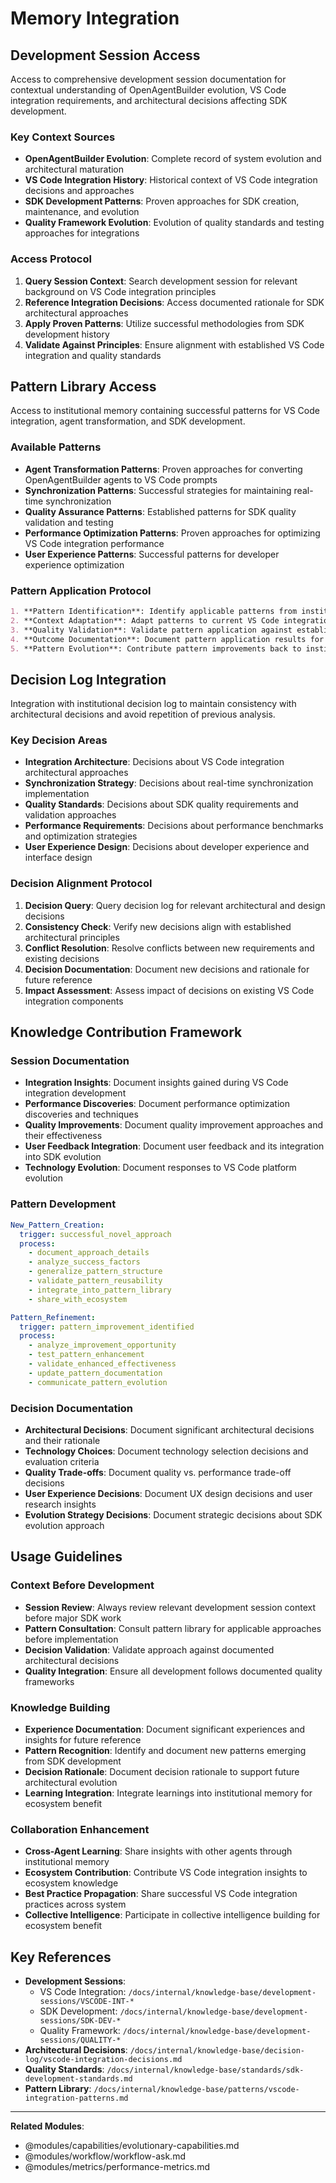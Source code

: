 # Memory Integration

## Development Session Access
Access to comprehensive development session documentation for contextual understanding of OpenAgentBuilder evolution, VS Code integration requirements, and architectural decisions affecting SDK development.

### Key Context Sources
- **OpenAgentBuilder Evolution**: Complete record of system evolution and architectural maturation
- **VS Code Integration History**: Historical context of VS Code integration decisions and approaches
- **SDK Development Patterns**: Proven approaches for SDK creation, maintenance, and evolution
- **Quality Framework Evolution**: Evolution of quality standards and testing approaches for integrations

### Access Protocol
1. **Query Session Context**: Search development session for relevant background on VS Code integration principles
2. **Reference Integration Decisions**: Access documented rationale for SDK architectural approaches
3. **Apply Proven Patterns**: Utilize successful methodologies from SDK development history
4. **Validate Against Principles**: Ensure alignment with established VS Code integration and quality standards

## Pattern Library Access
Access to institutional memory containing successful patterns for VS Code integration, agent transformation, and SDK development.

### Available Patterns
- **Agent Transformation Patterns**: Proven approaches for converting OpenAgentBuilder agents to VS Code prompts
- **Synchronization Patterns**: Successful strategies for maintaining real-time synchronization
- **Quality Assurance Patterns**: Established patterns for SDK quality validation and testing
- **Performance Optimization Patterns**: Proven approaches for optimizing VS Code integration performance
- **User Experience Patterns**: Successful patterns for developer experience optimization

### Pattern Application Protocol
```markdown
1. **Pattern Identification**: Identify applicable patterns from institutional memory
2. **Context Adaptation**: Adapt patterns to current VS Code integration context
3. **Quality Validation**: Validate pattern application against established standards
4. **Outcome Documentation**: Document pattern application results for future reference
5. **Pattern Evolution**: Contribute pattern improvements back to institutional memory
```

## Decision Log Integration
Integration with institutional decision log to maintain consistency with architectural decisions and avoid repetition of previous analysis.

### Key Decision Areas
- **Integration Architecture**: Decisions about VS Code integration architectural approaches
- **Synchronization Strategy**: Decisions about real-time synchronization implementation
- **Quality Standards**: Decisions about SDK quality requirements and validation approaches
- **Performance Requirements**: Decisions about performance benchmarks and optimization strategies
- **User Experience Design**: Decisions about developer experience and interface design

### Decision Alignment Protocol
1. **Decision Query**: Query decision log for relevant architectural and design decisions
2. **Consistency Check**: Verify new decisions align with established architectural principles
3. **Conflict Resolution**: Resolve conflicts between new requirements and existing decisions
4. **Decision Documentation**: Document new decisions and rationale for future reference
5. **Impact Assessment**: Assess impact of decisions on existing VS Code integration components

## Knowledge Contribution Framework

### Session Documentation
- **Integration Insights**: Document insights gained during VS Code integration development
- **Performance Discoveries**: Document performance optimization discoveries and techniques
- **Quality Improvements**: Document quality improvement approaches and their effectiveness
- **User Feedback Integration**: Document user feedback and its integration into SDK evolution
- **Technology Evolution**: Document responses to VS Code platform evolution

### Pattern Development
```yaml
New_Pattern_Creation:
  trigger: successful_novel_approach
  process:
    - document_approach_details
    - analyze_success_factors
    - generalize_pattern_structure
    - validate_pattern_reusability
    - integrate_into_pattern_library
    - share_with_ecosystem

Pattern_Refinement:
  trigger: pattern_improvement_identified
  process:
    - analyze_improvement_opportunity
    - test_pattern_enhancement
    - validate_enhanced_effectiveness
    - update_pattern_documentation
    - communicate_pattern_evolution
```

### Decision Documentation
- **Architectural Decisions**: Document significant architectural decisions and their rationale
- **Technology Choices**: Document technology selection decisions and evaluation criteria
- **Quality Trade-offs**: Document quality vs. performance trade-off decisions
- **User Experience Decisions**: Document UX design decisions and user research insights
- **Evolution Strategy Decisions**: Document strategic decisions about SDK evolution approach

## Usage Guidelines

### Context Before Development
- **Session Review**: Always review relevant development session context before major SDK work
- **Pattern Consultation**: Consult pattern library for applicable approaches before implementation
- **Decision Validation**: Validate approach against documented architectural decisions
- **Quality Integration**: Ensure all development follows documented quality frameworks

### Knowledge Building
- **Experience Documentation**: Document significant experiences and insights for future reference
- **Pattern Recognition**: Identify and document new patterns emerging from SDK development
- **Decision Rationale**: Document decision rationale to support future architectural evolution
- **Learning Integration**: Integrate learnings into institutional memory for ecosystem benefit

### Collaboration Enhancement
- **Cross-Agent Learning**: Share insights with other agents through institutional memory
- **Ecosystem Contribution**: Contribute VS Code integration insights to ecosystem knowledge
- **Best Practice Propagation**: Share successful VS Code integration practices across system
- **Collective Intelligence**: Participate in collective intelligence building for ecosystem benefit

## Key References
- **Development Sessions**: 
  - VS Code Integration: `/docs/internal/knowledge-base/development-sessions/VSCODE-INT-*`
  - SDK Development: `/docs/internal/knowledge-base/development-sessions/SDK-DEV-*`
  - Quality Framework: `/docs/internal/knowledge-base/development-sessions/QUALITY-*`
- **Architectural Decisions**: `/docs/internal/knowledge-base/decision-log/vscode-integration-decisions.md`
- **Quality Standards**: `/docs/internal/knowledge-base/standards/sdk-development-standards.md`
- **Pattern Library**: `/docs/internal/knowledge-base/patterns/vscode-integration-patterns.md`

---
**Related Modules**: 
- @modules/capabilities/evolutionary-capabilities.md
- @modules/workflow/workflow-ask.md
- @modules/metrics/performance-metrics.md
